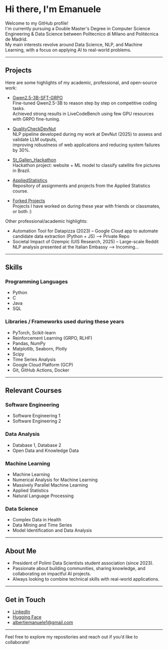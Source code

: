 # Hi there, I'm Emanuele  

Welcome to my GitHub profile!  
I'm currently pursuing a Double Master's Degree in Computer Science Engineering & Data Science between Politecnico di Milano and Politécnica de Madrid.  
My main interests revolve around Data Science, NLP, and Machine Learning, with a focus on applying AI to real-world problems.  

---

## Projects
Here are some highlights of my academic, professional, and open-source work:  

- [Gwen2.5-3B-SFT-GRPO](https://github.com/emaalberti/Gwen2.5-3B-SFT-GRPO)  
  Fine-tuned Qwen2.5-3B to reason step by step on competitive coding tasks.  
  Achieved strong results in LiveCodeBench using few GPU resources with GRPO fine-tuning.  

- [QualityCheckDevNut](https://github.com/emaalberti/QualityCheckDevNut)  
  NLP pipeline developed during my work at DevNut (2025) to assess and validate LLM outputs,  
  improving robustness of web applications and reducing system failures by 30%.  

- [St_Gallen_Hackathon](https://github.com/emaalberti/St_Gallen_Hackathon)  
  Hackathon project: website + ML model to classify satellite fire pictures in Brazil.  

- [AppliedStatistics](https://github.com/emaalberti/AppliedStatistics)  
  Repository of assignments and projects from the Applied Statistics course.  

- [Forked Projects](https://github.com/emaalberti?tab=repositories&type=fork)  
  Projects I have worked on during these year with friends or classmates, or both :) 

Other professional/academic highlights:  
- Automation Tool for Datapizza (2023) – Google Cloud app to automate candidate data extraction (Python + JS) --> Private Repo
- Societal Impact of Ozempic (UIS Research, 2025) – Large-scale Reddit NLP analysis presented at the Italian Embassy --> Incoming...

---

## Skills

### Programming Languages
- Python  
- C  
- Java  
- SQL  

### Libraries / Frameworks used during these years
- PyTorch, Scikit-learn  
- Reinforcement Learning (GRPO, RLHF)  
- Pandas, NumPy  
- Matplotlib, Seaborn, Plotly  
- Scipy  
- Time Series Analysis  
- Google Cloud Platform (GCP)  
- Git, GitHub Actions, Docker  

---

## Relevant Courses

### Software Engineering
- Software Engineering 1  
- Software Engineering 2  

### Data Analysis
- Database 1, Database 2  
- Open Data and Knowledge Data  

### Machine Learning
- Machine Learning  
- Numerical Analysis for Machine Learning  
- Massively Parallel Machine Learning  
- Applied Statistics  
- Natural Language Processing  

### Data Science
- Complex Data in Health  
- Data Mining and Time Series  
- Model Identification and Data Analysis  

---

## About Me
- President of Polimi Data Scientists student association (since 2023).  
- Passionate about building communities, sharing knowledge, and collaborating on impactful AI projects.  
- Always looking to combine technical skills with real-world applications.  

---

## Get in Touch
- [LinkedIn](https://www.linkedin.com/in/emanuele-alberti-6a5a4a206/)  
- [Hugging Face](https://huggingface.co/emaalberti)  
- albertiemanuele1@gmail.com  

---
Feel free to explore my repositories and reach out if you’d like to collaborate!


